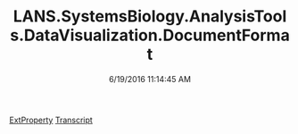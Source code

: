 ﻿---
title: LANS.SystemsBiology.AnalysisTools.DataVisualization.DocumentFormat
date: 6/19/2016 11:14:45 AM
---

[ExtProperty](T-LANS.SystemsBiology.AnalysisTools.DataVisualization.DocumentFormat.ExtProperty.html)
[Transcript](T-LANS.SystemsBiology.AnalysisTools.DataVisualization.DocumentFormat.Transcript.html)
